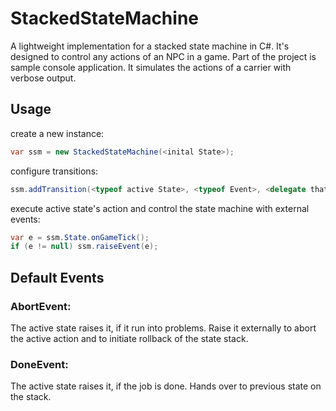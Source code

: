 # StackedStateMachine
A lightweight implementation for a stacked state machine in C#. It's designed to control any actions of an NPC in a game.
Part of the project is sample console application. It simulates the actions of a carrier with verbose output.

## Usage
create a new instance:
```c#
var ssm = new StackedStateMachine(<inital State>);
```
configure transitions:
```c#
ssm.addTransition(<typeof active State>, <typeof Event>, <delegate that returns the new state>);
```
execute active state's action and control the state machine with external events:
```c#
var e = ssm.State.onGameTick();
if (e != null) ssm.raiseEvent(e);
```

## Default Events

### AbortEvent:
The active state raises it, if it run into problems.
Raise it externally to abort the active action and to initiate rollback of the state stack.

### DoneEvent:
The active state raises it, if the job is done. Hands over to previous state on the stack.
